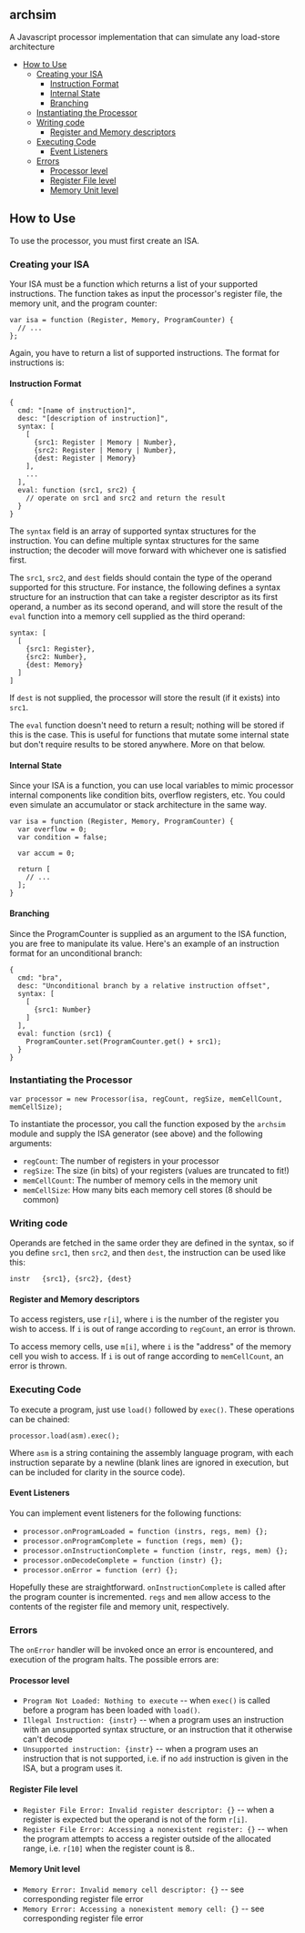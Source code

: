 ## archsim
A Javascript processor implementation that can simulate any load-store architecture

- [How to Use](#how-to-use)
  - [Creating your ISA](#creating-your-isa)
    - [Instruction Format](#instruction-format)
    - [Internal State](#internal-state)
    - [Branching](#branching)
  - [Instantiating the Processor](#instantiating-the-processor)
  - [Writing code](#writing-code)
    - [Register and Memory descriptors](#register-and-memory-descriptors)
  - [Executing Code](#executing-code)
    - [Event Listeners](#event-listeners)
  - [Errors](#errors)
    - [Processor level](#processor-level)
    - [Register File level](#register-file-level)
    - [Memory Unit level](#memory-unit-level)

## How to Use
To use the processor, you must first create an ISA.

### Creating your ISA
Your ISA must be a function which returns a list of your supported instructions. The function takes as input the processor's register file, the memory unit, and the program counter:

```
var isa = function (Register, Memory, ProgramCounter) {
  // ...
};
```

Again, you have to return a list of supported instructions. The format for instructions is:

#### Instruction Format
```
{
  cmd: "[name of instruction]",
  desc: "[description of instruction]",
  syntax: [
    [
      {src1: Register | Memory | Number},
      {src2: Register | Memory | Number},
      {dest: Register | Memory}
    ],
    ...
  ],
  eval: function (src1, src2) {
    // operate on src1 and src2 and return the result
  }
}
```

The `syntax` field is an array of supported syntax structures for the instruction. You can define multiple syntax structures for the same instruction; the decoder will move forward with whichever one is satisfied first.

The `src1`, `src2`, and `dest` fields should contain the type of the operand supported for this structure. For instance, the following defines a syntax structure for an instruction that can take a register descriptor as its first operand, a number as its second operand, and will store the result of the `eval` function into a memory cell supplied as the third operand:

```
syntax: [
  [
    {src1: Register},
    {src2: Number},
    {dest: Memory}
  ]
]
```

If `dest` is not supplied, the processor will store the result (if it exists) into `src1`.

The `eval` function doesn't need to return a result; nothing will be stored if this is the case. This is useful for functions that mutate some internal state but don't require results to be stored anywhere. More on that below.

#### Internal State
Since your ISA is a function, you can use local variables to mimic processor internal components like condition bits, overflow registers, etc. You could even simulate an accumulator or stack architecture in the same way.

```
var isa = function (Register, Memory, ProgramCounter) {
  var overflow = 0;
  var condition = false;

  var accum = 0;

  return [
    // ...
  ];
}
```

#### Branching
Since the ProgramCounter is supplied as an argument to the ISA function, you are free to manipulate its value. Here's an example of an instruction format for an unconditional branch:

```
{
  cmd: "bra",
  desc: "Unconditional branch by a relative instruction offset",
  syntax: [
    [
      {src1: Number}
    ]
  ],
  eval: function (src1) {
    ProgramCounter.set(ProgramCounter.get() + src1);
  }
}
```

### Instantiating the Processor
```
var processor = new Processor(isa, regCount, regSize, memCellCount, memCellSize);
```

To instantiate the processor, you call the function exposed by the `archsim` module and supply the ISA generator (see above) and the following arguments:

- `regCount`: The number of registers in your processor
- `regSize`: The size (in bits) of your registers (values are truncated to fit!)
- `memCellCount`: The number of memory cells in the memory unit
- `memCellSize`: How many bits each memory cell stores (8 should be common)

### Writing code
Operands are fetched in the same order they are defined in the syntax, so if you define `src1`, then `src2`, and then `dest`, the instruction can be used like this:

```
instr   {src1}, {src2}, {dest}
```

#### Register and Memory descriptors
To access registers, use `r[i]`, where `i` is the number of the register you wish to access. If `i` is out of range according to `regCount`, an error is thrown.

To access memory cells, use `m[i]`, where `i` is the "address" of the memory cell you wish to access. If `i` is out of range according to `memCellCount`, an error is thrown.

### Executing Code
To execute a program, just use `load()` followed by `exec()`. These operations can be chained:

```
processor.load(asm).exec();
```

Where `asm` is a string containing the assembly language program, with each instruction separate by a newline (blank lines are ignored in execution, but can be included for clarity in the source code).

#### Event Listeners
You can implement event listeners for the following functions:

- `processor.onProgramLoaded = function (instrs, regs, mem) {};`
- `processor.onProgramComplete = function (regs, mem) {};`
- `processor.onInstructionComplete = function (instr, regs, mem) {};`
- `processor.onDecodeComplete = function (instr) {};`
- `processor.onError = function (err) {};`
 
Hopefully these are straightforward. `onInstructionComplete` is called after the program counter is incremented. `regs` and `mem` allow access to the contents of the register file and memory unit, respectively.
 
### Errors
The `onError` handler will be invoked once an error is encountered, and execution of the program halts. The possible errors are:

#### Processor level
- `Program Not Loaded: Nothing to execute` -- when `exec()` is called before a program has been loaded with `load()`.
- `Illegal Instruction: {instr}` -- when a program uses an instruction with an unsupported syntax structure, or an instruction that it otherwise can't decode
- `Unsupported instruction: {instr}` -- when a program uses an instruction that is not supported, i.e. if no `add` instruction is given in the ISA, but a program uses it.

#### Register File level
- `Register File Error: Invalid register descriptor: {}` -- when a register is expected but the operand is not of the form `r[i]`.
- `Register File Error: Accessing a nonexistent register: {}` -- when the program attempts to access a register outside of the allocated range, i.e. `r[10]` when the register count is 8..

#### Memory Unit level
- `Memory Error: Invalid memory cell descriptor: {}` -- see corresponding register file error
- `Memory Error: Accessing a nonexistent memory cell: {}` -- see corresponding register file error
